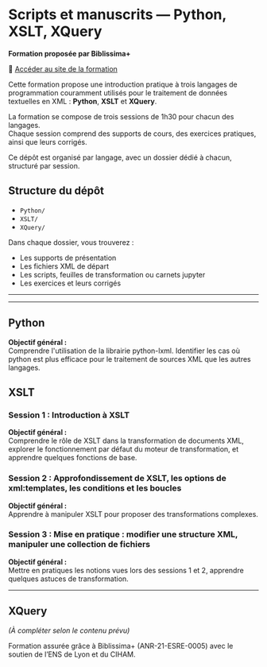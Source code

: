 # Scripts et manuscrits — Python, XSLT, XQuery  
**Formation proposée par Biblissima+**

🔗 [Accéder au site de la formation](https://scriptsmss.sciencesconf.org)

Cette formation propose une introduction pratique à trois langages de programmation couramment utilisés pour le traitement de données textuelles en XML : **Python**, **XSLT** et **XQuery**.

La formation se compose de trois sessions de 1h30 pour chacun des langages.  
Chaque session comprend des supports de cours, des exercices pratiques, ainsi que leurs corrigés.

Ce dépôt est organisé par langage, avec un dossier dédié à chacun, structuré par session.

##  Structure du dépôt

- `Python/`  
- `XSLT/`  
- `XQuery/`  

Dans chaque dossier, vous trouverez  :
- Les supports de présentation  
- Les fichiers XML de départ  
- Les scripts, feuilles de transformation ou carnets jupyter  
- Les exercices et leurs corrigés

---
---

##  Python  
**Objectif général :**  
Comprendre l'utilisation de la librairie python-lxml. Identifier les cas où python est plus efficace pour le traitement de sources XML que les autres langages.  

## XSLT

### Session 1 : Introduction à XSLT
**Objectif général :**  
Comprendre le rôle de XSLT dans la transformation de documents XML, explorer le fonctionnement par défaut du moteur de transformation, et apprendre quelques fonctions de base.

### Session 2 : Approfondissement de XSLT, les options de xml:templates, les conditions et les boucles
**Objectif général :**  
Apprendre à manipuler XSLT pour proposer des transformations complexes.

### Session 3 : Mise en pratique : modifier une structure XML, manipuler une collection de fichiers
**Objectif général :**  
Mettre en pratiques les notions vues lors des sessions 1 et 2, apprendre quelques astuces de transformation.

---

##  XQuery  
*(À compléter selon le contenu prévu)*

Formation assurée grâce à Biblissima+ (ANR-21-ESRE-0005) avec le soutien de l’ENS de Lyon et du CIHAM.
